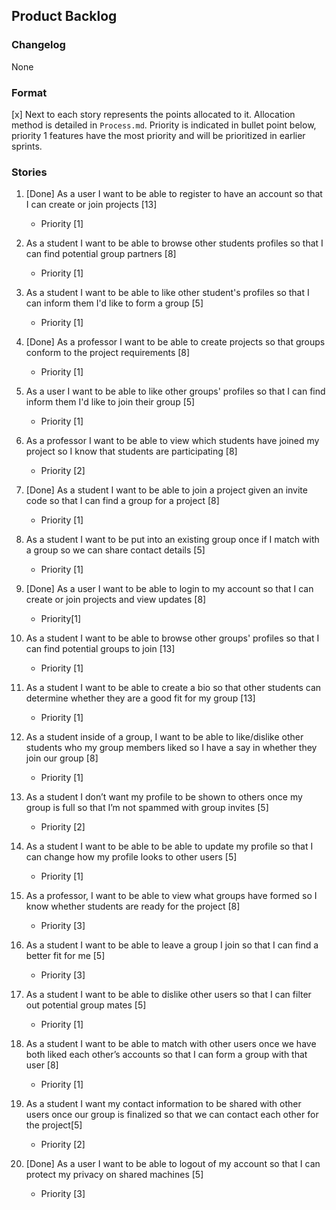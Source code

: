 ## Product Backlog

### Changelog 
None

### Format

[x] Next to each story represents the points allocated to it. Allocation method is detailed in `Process.md`. Priority is indicated in bullet point below, priority 1 features have the most priority and will be prioritized in earlier sprints.


### Stories

1. [Done] As a user I want to be able to register to have an account so that I can create or join projects [13]
    * Priority [1]

2. As a student I want to be able to browse other students profiles so that I can find potential group partners [8]
    * Priority [1] 

3. As a student I want to be able to like other student's profiles so that I can inform them I'd like to form a group [5]
    * Priority [1] 

4. [Done] As a professor I want to be able to create projects so that groups conform to the project requirements [8]
    * Priority [1] 

5. As a user I want to be able to like other groups' profiles so that I can find inform them I'd like to join their group [5]
    * Priority [1]

6. As a professor I want to be able to view which students have joined my project so I know that students are participating [8]
    * Priority [2]

7. [Done] As a student I want to be able to join a project given an invite code so that I can find a group for a project [8]
    * Priority [1] 

8. As a student I want to be put into an existing group once if I match with a group so we can share contact details [5]
    * Priority [1]

9. [Done] As a user I want to be able to login to my account so that I can create or join projects and view updates [8]
    * Priority[1] 

10. As a student I want to be able to browse other groups' profiles so that I can find potential groups to join [13]
    * Priority [1] 

11. As a student I want to be able to create a bio so that other students can determine whether they are a good fit for my group [13]
    * Priority [1] 

12. As a student inside of a group, I want to be able to like/dislike other students who my group members liked so I have a say in whether they join our group [8]
    * Priority [1]

13. As a student I don’t want my profile to be shown to others once my group is full so that I’m not spammed with group invites [5]
    * Priority [2]
    
14. As a student I want to be able to be able to update my profile so that I can change how my profile looks to other users [5]
    * Priority [1]

15. As a professor, I want to be able to view what groups have formed so I know whether students are ready for the project [8]
    * Priority [3] 

16. As a student I want to be able to leave a group I join so that I can find a better fit for me [5]
    * Priority [3]

17. As a student I want to be able to dislike other users so that I can filter out potential group mates [5]
    * Priority [1] 

18. As a student I want to be able to match with other users once we have both liked each other’s accounts so that I can form a group with that user [8]
    * Priority [1] 

19. As a student I want my contact information to be shared with other users once our group is finalized so that we can contact each other for the project[5]
    * Priority [2]

20. [Done] As a user I want to be able to logout of my account so that I can protect my privacy on shared machines [5]
    * Priority [3] 

 
